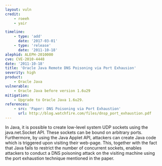 ```yaml
---
layout: vuln
credit:
    - roeeh
    - yair

timeline:
    - type: 'add'
      date: '2017-03-01'
    - type: 'release'
      date: '2011-10-18' 
alephid: ALEPH-2010000
cve: CVE-2010-4448
date: '2011-10-18'
title: 'Oracle Java Remote DNS Poisoning via Port Exhausion'
severity: high
product:
    - Oracle Java
vulnerable:
    - Oracle Java before version 1.6u29
mitigation:
    - Upgrade to Oracle Java 1.6u29.
references:
    - src: 'Paper: DNS Poisoning via Port Exhaustion'
      url: http://blog.watchfire.com/files/dnsp_port_exhaustion.pdf
---
```

In Java, it is possible to create low-level system UDP sockets using the java.net.Socket API. These sockets can be bound on arbitrary ports. Furthermore, by using the Java Applet API, attackers can create Java code which is triggered upon visiting their web-page. This, together
with the fact that Java fails to restrict the number of concurrent sockets, enables attackers to conduct a
DNS poisoning attack on the visiting machine using the port exhaustion technique mentioned in the paper. 